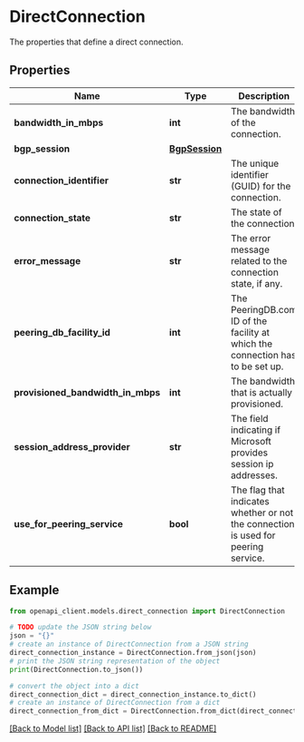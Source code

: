# DirectConnection

The properties that define a direct connection.

## Properties

Name | Type | Description | Notes
------------ | ------------- | ------------- | -------------
**bandwidth_in_mbps** | **int** | The bandwidth of the connection. | [optional] 
**bgp_session** | [**BgpSession**](BgpSession.md) |  | [optional] 
**connection_identifier** | **str** | The unique identifier (GUID) for the connection. | [optional] 
**connection_state** | **str** | The state of the connection. | [optional] [readonly] 
**error_message** | **str** | The error message related to the connection state, if any. | [optional] [readonly] 
**peering_db_facility_id** | **int** | The PeeringDB.com ID of the facility at which the connection has to be set up. | [optional] 
**provisioned_bandwidth_in_mbps** | **int** | The bandwidth that is actually provisioned. | [optional] [readonly] 
**session_address_provider** | **str** | The field indicating if Microsoft provides session ip addresses. | [optional] 
**use_for_peering_service** | **bool** | The flag that indicates whether or not the connection is used for peering service. | [optional] 

## Example

```python
from openapi_client.models.direct_connection import DirectConnection

# TODO update the JSON string below
json = "{}"
# create an instance of DirectConnection from a JSON string
direct_connection_instance = DirectConnection.from_json(json)
# print the JSON string representation of the object
print(DirectConnection.to_json())

# convert the object into a dict
direct_connection_dict = direct_connection_instance.to_dict()
# create an instance of DirectConnection from a dict
direct_connection_from_dict = DirectConnection.from_dict(direct_connection_dict)
```
[[Back to Model list]](../README.md#documentation-for-models) [[Back to API list]](../README.md#documentation-for-api-endpoints) [[Back to README]](../README.md)


